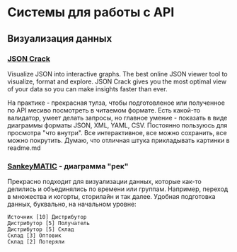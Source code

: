 # Системы для работы с API 

## Визуализация данных

### [JSON Crack](https://jsoncrack.com/editor)

Visualize JSON into interactive graphs. The best online JSON viewer tool to visualize, format and explore. JSON Crack gives you the most optimal view of your data so you can make insights faster than ever.

На практике - прекрасная тулза, чтобы подготовленое или полученное по API месиво посмотреть в читаемом формате. Есть какой-то валидатор, умеет делать запросы, но главное умение - показать в виде диаграммы форматы JSON, XML, YAML, CSV. Постоянно пользуюсь для просмотра "что внутри". Все интерактивное, все можно сохранить, все можно покрутить. Думаю, что отличная штука прикладывать картинки в readme.md

### [SankeyMATIC](https://sankeymatic.com/build/) - диаграмма "рек"

Прекрасно подходит для визуализации данных, которые как-то делились и объединялись по времени или группам. Например, переход в множества и когорты, сторилайн и так далее. Удобная подготовка данных, буквально, на начальном уровне:
```
Источник [10] Дистрибутор
Дистрибутор [5] Получатель
Дистрибутор [5] Склад
Склад [3] Оптовик
Склад [2] Потеряли
```
